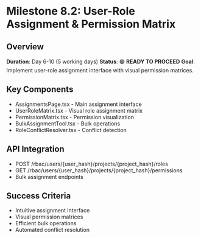 # Milestone 8.2: User-Role Assignment & Permission Matrix

## Overview
**Duration**: Day 6-10 (5 working days)
**Status**: 🟢 **READY TO PROCEED**
**Goal**: Implement user-role assignment interface with visual permission matrices.

## Key Components
- AssignmentsPage.tsx - Main assignment interface
- UserRoleMatrix.tsx - Visual role assignment matrix
- PermissionMatrix.tsx - Permission visualization
- BulkAssignmentTool.tsx - Bulk operations
- RoleConflictResolver.tsx - Conflict detection

## API Integration
- POST /rbac/users/{user_hash}/projects/{project_hash}/roles
- GET /rbac/users/{user_hash}/projects/{project_hash}/permissions
- Bulk assignment endpoints

## Success Criteria
- Intuitive assignment interface
- Visual permission matrices
- Efficient bulk operations
- Automated conflict resolution
